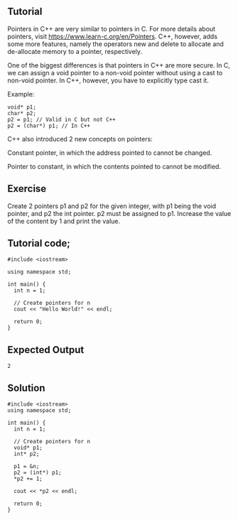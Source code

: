 Tutorial
--------

Pointers in C++ are very similar to pointers in C. For more details about pointers, visit https://www.learn-c.org/en/Pointers.
C++, however, adds some more features, namely the operators new and delete to allocate and de-allocate memory to a pointer, respectively.

One of the biggest differences is that pointers in C++ are more secure. In C, we can assign a void pointer to a non-void pointer without using a cast to non-void pointer. In C++, however, you have to explicitly type cast it.

Example:

    void* p1;
    char* p2;
    p2 = p1; // Valid in C but not C++
    p2 = (char*) p1; // In C++

C++ also introduced 2 new concepts on pointers:

Constant pointer, in which the address pointed to cannot be changed.

Pointer to constant, in which the contents pointed to cannot be modified.

Exercise
--------

Create 2 pointers p1 and p2 for the given integer, with p1 being the void pointer, and p2 the int pointer. p2 must be assigned to p1. Increase the value of the content by 1 and print the value.

Tutorial code;
--------

    #include <iostream>
    
    using namespace std;
    
    int main() {
      int n = 1;
      
      // Create pointers for n
      cout << "Hello World!" << endl;
      
      return 0;
    }

Expected Output
--------
    
    2

Solution
--------

    #include <iostream>
    using namespace std;
    
    int main() {
      int n = 1;
      
      // Create pointers for n
      void* p1;
      int* p2;
      
      p1 = &n;
      p2 = (int*) p1;
      *p2 += 1;
      
      cout << *p2 << endl;
      
      return 0;
    }
